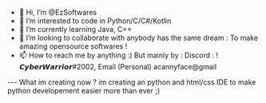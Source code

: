 - 👋 Hi, I’m @EzSoftwares
- 👀 I’m interested to code in Python/C/C#/Kotlin
- 🌱 I’m currently learning Java, C++
- 💞️ I’m looking to collaborate with anybody has the same dream : To make amazing opensource softwares ! 
- 📫 How to reach me by anything :) But mainly by : Discord : ! 𝘾𝙮𝙗𝙚𝙧𝙒𝙖𝙧𝙧𝙞𝙤𝙧#2002, Email (Personal) acannyface@gmail

--- What im creating now ? im creating an python and html/css IDE to make python developement easier more than ever ;)

<!---
EzSoftwares/EzSoftwares is a ✨ special ✨ repository because its `README.md` (this file) appears on your GitHub profile.
You can click the Preview link to take a look at your changes.
--->

